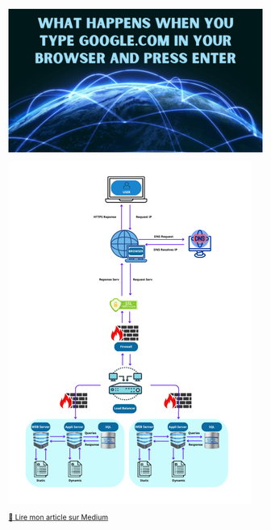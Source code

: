 ![illustration](images/image.png)

![diagram](images/web_query_path.png)

[📖 Lire mon article sur Medium](https://medium.com/@vidad31/when-you-type-www-google-com-e1cfe2e56e0f)
